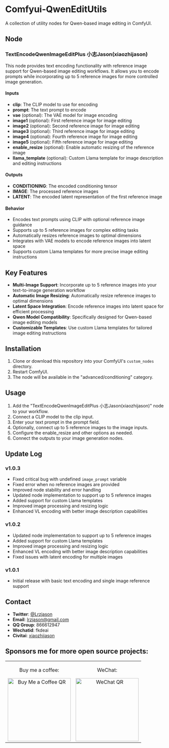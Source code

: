 # Comfyui-QwenEditUtils

A collection of utility nodes for Qwen-based image editing in ComfyUI.

## Node

### TextEncodeQwenImageEditPlus 小志Jason(xiaozhijason)

This node provides text encoding functionality with reference image support for Qwen-based image editing workflows. It allows you to encode prompts while incorporating up to 5 reference images for more controlled image generation.

#### Inputs

- **clip**: The CLIP model to use for encoding
- **prompt**: The text prompt to encode
- **vae** (optional): The VAE model for image encoding
- **image1** (optional): First reference image for image editing
- **image2** (optional): Second reference image for image editing
- **image3** (optional): Third reference image for image editing
- **image4** (optional): Fourth reference image for image editing
- **image5** (optional): Fifth reference image for image editing
- **enable_resize** (optional): Enable automatic resizing of the reference image
- **llama_template** (optional): Custom Llama template for image description and editing instructions

#### Outputs

- **CONDITIONING**: The encoded conditioning tensor
- **IMAGE**: The processed reference images
- **LATENT**: The encoded latent representation of the first reference image

#### Behavior

- Encodes text prompts using CLIP with optional reference image guidance
- Supports up to 5 reference images for complex editing tasks
- Automatically resizes reference images to optimal dimensions
- Integrates with VAE models to encode reference images into latent space
- Supports custom Llama templates for more precise image editing instructions

## Key Features

- **Multi-Image Support**: Incorporate up to 5 reference images into your text-to-image generation workflow
- **Automatic Image Resizing**: Automatically resize reference images to optimal dimensions
- **Latent Space Integration**: Encode reference images into latent space for efficient processing
- **Qwen Model Compatibility**: Specifically designed for Qwen-based image editing models
- **Customizable Templates**: Use custom Llama templates for tailored image editing instructions

## Installation

1. Clone or download this repository into your ComfyUI's `custom_nodes` directory.
2. Restart ComfyUI.
3. The node will be available in the "advanced/conditioning" category.

## Usage

1. Add the "TextEncodeQwenImageEditPlus 小志Jason(xiaozhijason)" node to your workflow.
2. Connect a CLIP model to the clip input.
3. Enter your text prompt in the prompt field.
4. Optionally, connect up to 5 reference images to the image inputs.
5. Configure the enable_resize and other options as needed.
6. Connect the outputs to your image generation nodes.

## Update Log

### v1.0.3
- Fixed critical bug with undefined `image_prompt` variable
- Fixed error when no reference images are provided
- Improved node stability and error handling
- Updated node implementation to support up to 5 reference images
- Added support for custom Llama templates
- Improved image processing and resizing logic
- Enhanced VL encoding with better image description capabilities

### v1.0.2
- Updated node implementation to support up to 5 reference images
- Added support for custom Llama templates
- Improved image processing and resizing logic
- Enhanced VL encoding with better image description capabilities
- Fixed issues with latent encoding for multiple images

### v1.0.1
- Initial release with basic text encoding and single image reference support

## Contact
- **Twitter**: [@Lrzjason](https://twitter.com/Lrzjason)  
- **Email**: lrzjason@gmail.com  
- **QQ Group**: 866612947  
- **Wechatid**: fkdeai
- **Civitai**: [xiaozhijason](https://civitai.com/user/xiaozhijason)

## Sponsors me for more open source projects:
<div align="center">
  <table>
    <tr>
      <td align="center">
        <p>Buy me a coffee:</p>
        <img src="https://github.com/lrzjason/Comfyui-In-Context-Lora-Utils/blob/main/image/bmc_qr.png" alt="Buy Me a Coffee QR" width="200" />
      </td>
      <td align="center">
        <p>WeChat:</p>
        <img src="https://github.com/lrzjason/Comfyui-In-Context-Lora-Utils/blob/main/image/wechat.jpg" alt="WeChat QR" width="200" />
      </td>
    </tr>
  </table>
</div>
